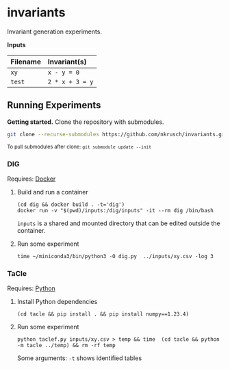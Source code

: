 # invariants

Invariant generation experiments.


**Inputs**

| Filename | Invariant(s)    |
|:---------|:----------------|
| `xy`     | `x - y = 0`     |
| `test`   | `2 * x + 3 = y` |



## Running Experiments


**Getting started.**
Clone the repository with submodules.
    
```bash
git clone --recurse-submodules https://github.com/nkrusch/invariants.git
```

<small>To pull submodules after clone: `git submodule update --init`</small>


### DIG

Requires: [Docker](https://docs.docker.com/engine/install/)

1. Build and run a container

    ```
    (cd dig && docker build . -t='dig')
    docker run -v "$(pwd)/inputs:/dig/inputs" -it --rm dig /bin/bash
    ```
    
    `inputs` is a shared and mounted directory that can be edited outside the container.

2. Run some experiment 

    ```
    time ~/miniconda3/bin/python3 -O dig.py  ../inputs/xy.csv -log 3
    ```

### TaCle

Requires: [Python](https://www.python.org/downloads/)

1. Install Python dependencies
 
   ```
   (cd tacle && pip install . && pip install numpy==1.23.4)
   ```

2. Run some experiment 

   ```
   python taclef.py inputs/xy.csv > temp && time  (cd tacle && python -m tacle ../temp) && rm -rf temp 
   ```

   Some arguments: `-t` shows identified tables

